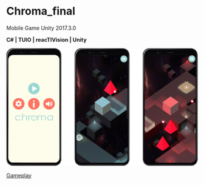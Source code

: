 # Chroma_final
Mobile Game
Unity 2017.3.0

**C# | TUIO | reacTIVision | Unity**

![img](Images/chroma_img.png)

[Gameplay](Images/chroma_img.png)

